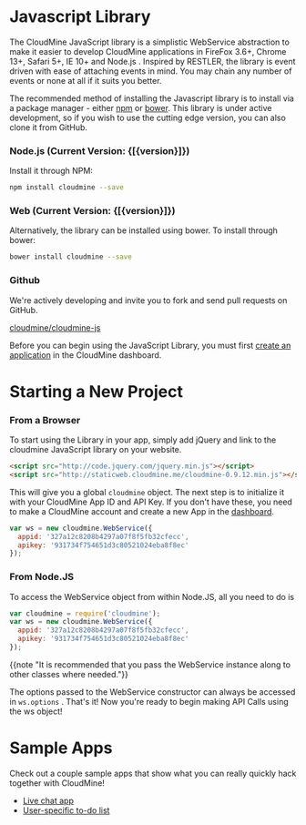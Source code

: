 # Javascript Library

The CloudMine JavaScript library is a simplistic WebService abstraction to make it easier to develop CloudMine applications in FireFox 3.6+, Chrome 13+, Safari 5+, IE 10+ and Node.js . Inspired by RESTLER, the library is event driven with ease of attaching events in mind. You may chain any number of events or none at all if it suits you better.

The recommended method of installing the Javascript library is to install via a package manager - either [npm](https://www.npmjs.com/) or [bower](http://bower.io/search/). This library is under active development, so if you wish to use the cutting edge version, you can also clone it from GitHub.

### Node.js (Current Version: {[{version}]})

Install it through NPM:

```bash
npm install cloudmine --save
```

### Web (Current Version: {[{version}]})
Alternatively, the library can be installed using bower. To install through bower:

```bash
bower install cloudmine --save
```

### Github

We're actively developing and invite you to fork and send pull requests on GitHub.

[cloudmine/cloudmine-js](http://github.com/cloudmine/cloudmine-js)

Before you can begin using the JavaScript Library, you must first [create an application](/dashboard/app/create) in the CloudMine dashboard.

# Starting a New Project

### From a Browser

To start using the Library in your app, simply add jQuery and link to the cloudmine JavaScript library on your website.

```html
<script src="http://code.jquery.com/jquery.min.js"></script>
<script src="http://staticweb.cloudmine.me/cloudmine-0.9.12.min.js"></script>
```

This will give you a global `cloudmine` object. The next step is to initialize it with your CloudMine App ID and API Key. If you don't have these, you need to make a CloudMine account and create a new App in the [dashboard](http://github.com/cloudmine/cloudmine-js).

```js
var ws = new cloudmine.WebService({
  appid: '327a12c8208b4297a07f8f5fb32cfecc',
  apikey: '931734f754651d3c80521024eba8f8ec'
});
```

### From Node.JS

To access the WebService object from within Node.JS, all you need to do is

```js
var cloudmine = require('cloudmine');
var ws = new cloudmine.WebService({
  appid: '327a12c8208b4297a07f8f5fb32cfecc',
  apikey: '931734f754651d3c80521024eba8f8ec'
});
```

{{note "It is recommended that you pass the WebService instance along to other classes where needed."}}

The options passed to the WebService constructor can always be accessed in `ws.options` . That's it! Now you're ready to begin making API Calls using the ws object!

# Sample Apps

Check out a couple sample apps that show what you can really quickly hack together with CloudMine!

* [Live chat app](https://cloudmine.io/sample-apps/chat/index.html)
* [User-specific to-do list](https://cloudmine.io/sample-apps/todo/index.html)
